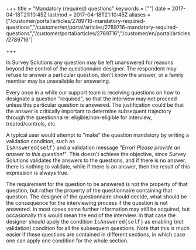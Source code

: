 ﻿+++
title = "Mandatory (required) questions"
keywords = [""]
date = 2017-04-18T21:10:45Z
lastmod = 2017-04-18T21:10:45Z
aliases = ["/customer/portal/articles/2789716-mandatory-required-questions","/customer/en/portal/articles/2789716-mandatory-required-questions","/customer/portal/articles/2789716","/customer/en/portal/articles/2789716"]

+++

In Survey Solutions any question may be left unanswered for reasons
beyond the control of the questionnaire designer. The respondent may
refuse to answer a particular question, don't know the answer, or a
family member may be unavailable for answering.  
  
Every once in a while our support team is receiving questions on how to
designate a question "required", so that the interview may not proceed
unless this particular question is answered. The justification could be
that the answer is critically important to determine subsequent
trajectory through the questionnaire: eligible/non-eligible for
interview, treated/controls, etc.  
  
A typical user would attempt to "make" the question mandatory by writing
a validation condition, such as  
<span
style="font-family:courier new,courier,monospace;">IsAnswered(self)</span>
and a validation message *"Error! Please provide an answer to this
question!"*. This doesn't achieve the objective, since Survey Solutions
validates the answers to the questions, and if there is no answer, there
is nothing to validate, while if there is an answer, then the result of
this expression is always true.  
  
The requirement for the question to be answered is not the property of
that question, but rather the property of the questionnaire containing
that question. The designer of the questionnaire should decide, what
should be the consequence for the interviewing process if the question
is not answered. In most cases some further information may still be
acquired, but occasionally this would mean the end of the interview. In
that case the designer should apply the condition <span
style="font-family:courier new,courier,monospace;">IsAnswered(self)</span>
as <span class="underline">enabling</span> (not validation) condition
for all the <span class="underline">subsequent</span> questions. Note
that this is much easier if these questions are contained in different
sections, in which case one can apply one condition for the whole
section.
